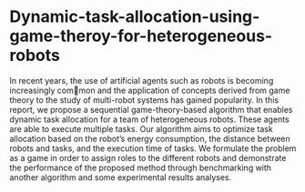 # Dynamic-task-allocation-using-game-theroy-for-heterogeneous-robots
In recent years, the use of artificial agents such as robots is becoming increasingly common and the application of concepts derived from game theory to the study of multi-robot systems has gained popularity. In this report, we propose a sequential game-theory-based algorithm that enables dynamic task allocation for a team of heterogeneous robots. These agents are able to execute multiple tasks. Our algorithm aims to optimize task allocation based on the robot’s energy consumption, the distance between robots and tasks, and the execution time of tasks. We formulate the problem as a game in order to assign roles to the different robots and demonstrate the performance of the proposed method through benchmarking with another algorithm and some experimental results analyses.
